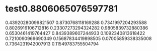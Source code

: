 # test0.8806065076597781
0.43920280099821507
0.8730768118169288
0.7341997204293588
0.8026916106712816
0.23307273294324282
0.9805839732880386
0.6530461419764427
0.8439389607244933
0.1092340813618422
0.7210090969690349
0.15687834419898505
0.07005859338335008
0.7364231942007913
0.11549783755504794
